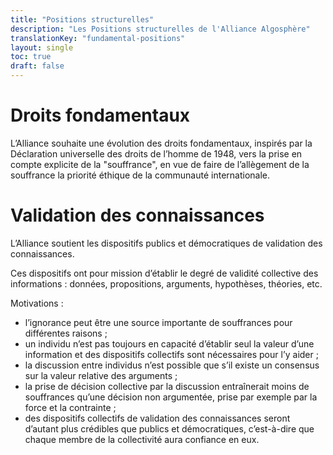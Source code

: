 ```yaml
---
title: "Positions structurelles"
description: "Les Positions structurelles de l'Alliance Algosphère"
translationKey: "fundamental-positions"
layout: single
toc: true
draft: false
---
```


# Droits fondamentaux
L’Alliance souhaite une évolution des droits fondamentaux, inspirés par la Déclaration universelle des droits de l’homme de 1948, vers la prise en compte explicite de la "souffrance", en vue de faire de l’allègement de la souffrance la priorité éthique de la communauté internationale.

# Validation des connaissances
L’Alliance soutient les dispositifs publics et démocratiques de validation des connaissances.

Ces dispositifs ont pour mission d’établir le degré de validité collective des informations : données, propositions, arguments, hypothèses, théories, etc.

Motivations :
- l’ignorance peut être une source importante de souffrances pour différentes raisons ;
- un individu n’est pas toujours en capacité d’établir seul la valeur d’une information et des dispositifs collectifs sont nécessaires pour l’y aider ;
- la discussion entre individus n’est possible que s’il existe un consensus sur la valeur relative des arguments ;
- la prise de décision collective par la discussion entraînerait moins de souffrances qu’une décision non argumentée, prise par exemple par la force et la contrainte ;
- des dispositifs collectifs de validation des connaissances seront d’autant plus crédibles que publics et démocratiques, c’est-à-dire que chaque membre de la collectivité aura confiance en eux.
